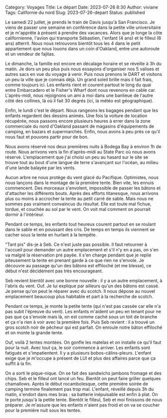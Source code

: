 Category: Voyages
Title: Le départ 
Date: 2023-07-26 8:30
Author: viviane
Tags: Californie du nord 
Slug: 2023-07-26-depart
Status: published


Le samedi 22 juillet, je prends le train de Davis jusqu'à San Francisco. Je viens de passer une semaine en conférence dans la petite ville universitaire et je m'apprête à présent à prendre des vacances. Alors que je longe la côte californienne, l'avion qui transporte Sébastien, l'enfant (4 ans) et le filleul (6 ans) atterrit. Nous nous retrouvons bientôt tous les 4 dans le petit appartement que nous louons dans un coin d'Oakland, entre une autoroute et un vendeur de fajitas.

Le dimanche, la famille est encore en décalage horaire et se réveille à 3h du matin. Je dors un peu plus puis nous essayons d'organiser nos 5 valises et autres sacs en vue du voyage à venir. Puis nous prenons le DART et visitons un peu la ville que je connais déjà. Un grand soleil brille mais il fait frais, comme toujours ici. Les enfants rient et courent partout le long du quai entre Embarcadero et le Fisher's Wharf dont nous revenons en cable car. L'après-midi, nous rejoignons un ami à moi dans une banlieue de l'autre côté des collines, là où il fait 30 degrés (ici, la météo est géographique).

Enfin, le lundi c'est le départ. Nous rangeons les bagages pendant que les enfants regardent des dessins animés. Une fois la voiture de location récupérée, nous passons encore plusieurs heures à errer dans la zone commerciale du nord d'Oakland passant de magasins d'équipements de camping, en bazars et supermarchés. Enfin, nous avons à peu près ce qu'il nous faut et pouvons partir pour de bon.

Nous avons réservé nos deux premières nuits à Bodega Bay à environ 1h de route. Nous arrivons vers la fin d'après-midi au State Parc où nous avons réservé. L'emplacement que j'ai choisi un peu au hasard sur le site se trouve tout au bout d'une langue de terre s'avançant sur l'océan, au milieu d'une lande balayée par les vents.

Aucun arbre ne nous protège du vent glacé du Pacifique. Optimistes, nous nous lançons dans le montage de la première tente. Bien vite, les ennuis commencent. Des morceaux s'envolent, impossible de passer les bâtons et d'attacher les différents bouts. Après des efforts titanesque, nous arrivons plus ou moins à accrocher la tente au petit carré de sable. Mais nous ne sommes pas vraiment convaincus du résultat. Elle est toute mal fichue, tordue, et couchée au sol par le vent. On voit mal comment on pourrait dormir à l'intérieur.

Pendant ce temps, les enfants tout heureux courent partout en se roulant dans le sable et en poussant des cris. De temps en temps ils viennent se cacher sous la tente en hurlant à la tempête.

"Tant pis" dis-je à Seb. Ce n'est juste pas possible. Il faut retourner à l'accueil pour demander un autre emplacement et s'il n'y en a pas, on s'en va malgré la réservation pré payée. Il s'en charge pendant que je replie piteusement la tente en prenant garde à ce que rien ne s'envole. Je découvre au passage qu'un des bâtons est effiloché (et me blesse), ce début n'est décidément pas très encourageant.

Seb revient bientôt avec une bonne nouvelle : il y a un autre emplacement, à l'abris du vent. Ouf. Je lui explique par ailleurs qu'un des bâtons est cassé. Je pense qu'on peut le réparer avec du scotch. Il nous dépose au nouvel emplacement beaucoup plus habitable et part à la recherche de scotch.

Pendant ce temps, je monte la petite tente (qui n'est pas cassée car elle n'a pas subit l'épreuve du vent). Les enfants m'aident un peu en tenant pour ne pas que ça s'envole mais là, on est comme caché sous un toit de branche et ça n'a rien à voir avec la première fois. Puis Seb revient : il a trouvé un gros scotch noir de pêcheur qui est parfait. On enroule notre bâton effiloché et on monte la grande tente.

Ouf, voilà 2 tentes montées. On gonfle les matelas et on installe ce qu'il faut pour la nuit. Avec tout ça, le soir commence à arriver. Les enfants sont fatigués et s'impatientent. Il y a plusieurs bobos-câlins-pleurs. L'enfant exige que je m'occupe à présent de LUI et plus des affaires parce que ça suffit à la fin.

On a sorti le pique-nique. On se fait des sandwichs jambons fromage et des chips. Seb et le filleul ont lancé un feu. Bientôt on peut faire griller quelques chamallows. Après le début rocambolesque, cette première soirée de camping termine finalement pas trop mal. L'enfant, réveillé depuis 3h du matin, s'endort dans mes bras : sa batterie inépuisable est enfin à plat. On le porte jusqu'à la petite tente. Bientôt le filleul, Seb et moi finissons de nous préparer. Je m'assure que les enfants n'aient pas froid et on va se coucher pour la première nuit sous les tentes.
